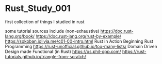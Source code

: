 # Rust_Study_001
first collection of things I studied in rust

some tutorial sources include (non-exhaustive)
https://doc.rust-lang.org/book/
https://doc.rust-lang.org/rust-by-example/
https://sokoban.iolivia.me/c01-00-intro.html
Rust in Action
Beginning Rust Programming
https://rust-unofficial.github.io/too-many-lists/
Domain Driven Design made Functional (in Rust)
https://os.phil-opp.com/
https://rust-tutorials.github.io/triangle-from-scratch/
